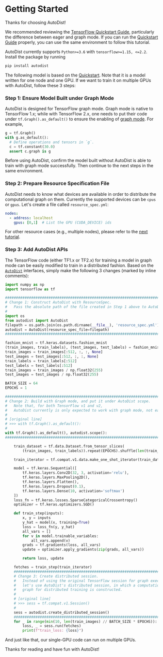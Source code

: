 
# Getting Started

Thanks for choosing AutoDist!

We recommended reviewing the [TensorFlow Quickstart Guide](https://www.tensorflow.org/tutorials/quickstart/advanced),
particularly the difference between eager and graph mode.
If you can run the [Quickstart Guide](https://www.tensorflow.org/tutorials/quickstart/advanced) properly, you can use the same environment to follow this tutorial.

AutoDist currently supports `Python>=3.6` with `tensorflow>=1.15, <=2.2`. Install the package by running

```bash
pip install autodist
```

The following model is based on the [Quickstart](https://www.tensorflow.org/tutorials/quickstart/advanced).
Note that it is a model written for one node and one GPU. If we want to train it on multiple GPUs with AutoDist, follow these 3 steps:

### Step 1: Ensure Model Built under Graph Mode

AutoDist is designed for TensorFlow graph mode. Graph mode is native to TensorFlow 1.x; while with TensorFlow 2.x,
one needs to put their code under `tf.Graph().as_default()` to ensure the enabling of [graph mode](https://www.tensorflow.org/api_docs/python/tf/Graph).
For example,

```python
g = tf.Graph()
with g.as_default():
  # Define operations and tensors in `g`.
  c = tf.constant(30.0)
  assert c.graph is g
```

Before using AutoDist, confirm the model built without AutoDist is able to train with graph mode successfully. Then continue to the next steps in the same environment.

### Step 2: Prepare Resource Specification File

AutoDist needs to know what devices are available in order to distribute the computational graph on them.
Currently the supported devices can be `cpus` or `gpus`.
Let's create a file called `resource_spec.yml`:

```yaml
nodes:
  - address: localhost
    gpus: [0,1]  # List the GPU (CUDA_DEVICE) ids
```

For other resource cases (e.g., multiple nodes), please refer to the [next tutorial](multi-node.md).

### Step 3: Add AutoDist APIs

The TensorFlow code (either TF1.x or TF2.x) for training a model in graph mode can be easily modified to train in a distributed fashion.
Based on the <code>[AutoDist](../../api/autodist.autodist)</code> interfaces,
simply make the following 3 changes (marked by inline comments):


```python
import numpy as np
import tensorflow as tf

#########################################################################
# Change 1: Construct AutoDist with ResourceSpec.
#   Pass the absolute path of the file created in Step 1 above to AutoDist.
#
import os
from autodist import AutoDist
filepath = os.path.join(os.path.dirname(__file__), 'resource_spec.yml')
autodist = AutoDist(resource_spec_file=filepath)
#########################################################################

fashion_mnist = tf.keras.datasets.fashion_mnist
(train_images, train_labels), (test_images, test_labels) = fashion_mnist.load_data()
train_images = train_images[:512, :, :, None]
test_images = test_images[:512, :, :, None]
train_labels = train_labels[:512]
test_labels = test_labels[:512]
train_images = train_images / np.float32(255)
test_images = test_images / np.float32(255)

BATCH_SIZE = 64
EPOCHS = 1

##########################################################################
# Change 2: Build with Graph mode, and put it under AutoDist scope.
#   Note that, for both TensorFlow v1 and v2,
#   AutoDist currently is only expected to work with graph mode, not eager.
#
# [original line]
# >>> with tf.Graph().as_default():
#
with tf.Graph().as_default(), autodist.scope():
##########################################################################

    train_dataset = tf.data.Dataset.from_tensor_slices(
        (train_images, train_labels)).repeat(EPOCHS).shuffle(len(train_images)//2).batch(BATCH_SIZE)

    train_iterator = tf.compat.v1.data.make_one_shot_iterator(train_dataset).get_next()

    model = tf.keras.Sequential([
        tf.keras.layers.Conv2D(32, 3, activation='relu'),
        tf.keras.layers.MaxPooling2D(),
        tf.keras.layers.Flatten(),
        tf.keras.layers.Dropout(0.1),
        tf.keras.layers.Dense(10, activation='softmax')
    ])
    loss_fn = tf.keras.losses.SparseCategoricalCrossentropy()
    optimizer = tf.keras.optimizers.SGD()

    def train_step(inputs):
        x, y = inputs
        y_hat = model(x, training=True)
        loss = loss_fn(y, y_hat)
        all_vars = []
        for v in model.trainable_variables:
            all_vars.append(v)
        grads = tf.gradients(loss, all_vars)
        update = optimizer.apply_gradients(zip(grads, all_vars))

        return loss, update

    fetches = train_step(train_iterator)
    #####################################################################
    # Change 3: Create distributed session.
    #   Instead of using the original TensorFlow session for graph execution,
    #   let's use AutoDist's distributed session, in which a computational
    #   graph for distributed training is constructed.
    #
    # [original line]
    # >>> sess = tf.compat.v1.Session()
    #
    sess = autodist.create_distributed_session()
    #####################################################################
    for _ in range(min(10, len(train_images) // BATCH_SIZE * EPOCHS)):
        loss, _ = sess.run(fetches)
        print(f"train_loss: {loss}")
```

And just like that, our single-GPU code can run on multiple GPUs.

Thanks for reading and have fun with AutoDist!
